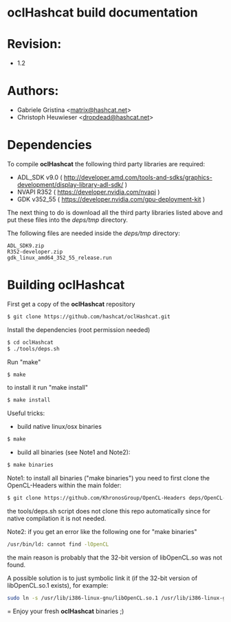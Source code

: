 oclHashcat build documentation
=
# Revision:
* 1.2

# Authors:
* Gabriele Gristina <<matrix@hashcat.net>>
* Christoph Heuwieser <<dropdead@hashcat.net>>

# Dependencies

To compile **oclHashcat** the following third party libraries are required:

- ADL_SDK v9.0 ( http://developer.amd.com/tools-and-sdks/graphics-development/display-library-adl-sdk/ )
- NVAPI R352 ( https://developer.nvidia.com/nvapi )
- GDK v352_55 ( https://developer.nvidia.com/gpu-deployment-kit )

The next thing to do is download all the third party libraries listed above and put these files into the *deps/tmp* directory.

The following files are needed inside the *deps/tmp* directory:
    
    ADL_SDK9.zip
    R352-developer.zip
    gdk_linux_amd64_352_55_release.run
    
# Building oclHashcat
First get a copy of the **oclHashcat** repository

```sh
$ git clone https://github.com/hashcat/oclHashcat.git
```
Install the dependencies (root permission needed)

```sh
$ cd oclHashcat
$ ./tools/deps.sh
```

Run "make"

```sh
$ make
```

to install it run "make install"

```sh
$ make install
```

Useful tricks:
- build native linux/osx binaries
```sh
$ make
```

- build all binaries (see Note1 and Note2):
```sh
$ make binaries
```

Note1: to install all binaries ("make binaries") you need to first clone the OpenCL-Headers within the main folder:

```sh
$ git clone https://github.com/KhronosGroup/OpenCL-Headers deps/OpenCL-Headers/CL
```

the tools/deps.sh script does not clone this repo automatically since for native compilation it is not needed.

Note2: if you get an error like the following one for "make binaries"

```sh
/usr/bin/ld: cannot find -lOpenCL
```

the main reason is probably that the 32-bit version of libOpenCL.so was not found.

A possible solution is to just symbolic link it (if the 32-bit version of libOpenCL.so.1 exists), for example:

```sh
sudo ln -s /usr/lib/i386-linux-gnu/libOpenCL.so.1 /usr/lib/i386-linux-gnu/libOpenCL.so
```

=
Enjoy your fresh **oclHashcat** binaries ;)
